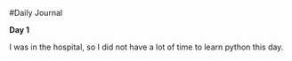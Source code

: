 #Daily Journal

**Day 1**

I was in the hospital, so I did not have a lot of time to learn python this day.


